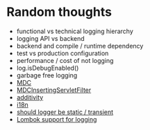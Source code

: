 # Random thoughts

* functional vs technical logging hierarchy
* logging API vs backend
* backend and compile / runtime dependency
* test vs production configuration
* performance / cost of not logging
* log.isDebugEnabled()
* garbage free logging
* [MDC](https://logback.qos.ch/manual/mdc.html)
* [MDCInsertingServletFilter](https://logback.qos.ch/manual/mdc.html#mis)
* [additivity](https://logback.qos.ch/manual/configuration.html#overrridingCumulativity)
* [i18n](https://www.slf4j.org/localization.html)
* [should logger be static / transient](https://www.slf4j.org/faq.html#declared_static)
* [Lombok support for logging](https://projectlombok.org/features/log)
